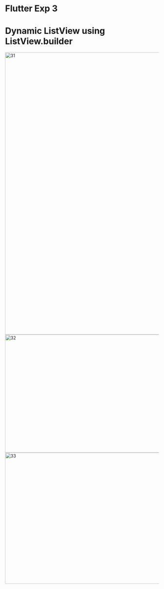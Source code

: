 # Flutter Exp 3

# Dynamic ListView using ListView.builder

<img width="717" height="921" alt="31" src="https://github.com/user-attachments/assets/876a71d0-ed14-4668-bd70-641a08f7a420" />

<img width="718" height="385" alt="32" src="https://github.com/user-attachments/assets/1d385415-ab94-4ea6-ade6-8a93bc9cee11" />

<img width="715" height="428" alt="33" src="https://github.com/user-attachments/assets/efce17b9-c472-4906-81b7-7c3436550f5c" />
